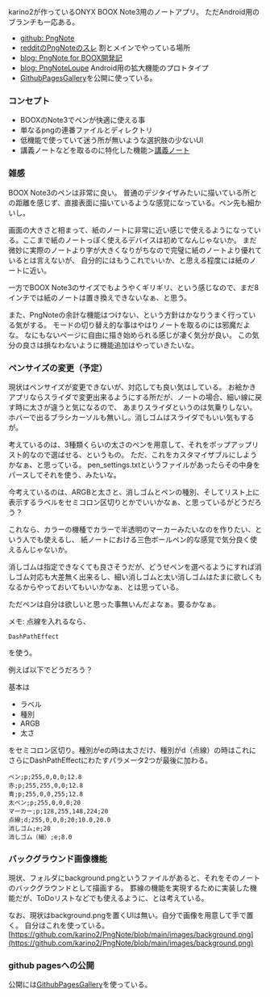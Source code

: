 karino2が作っているONYX BOOX Note3用のノートアプリ。
ただAndroid用のブランチも一応ある。

- [github: PngNote](https://github.com/karino2/PngNote)
- [redditのPngNoteのスレ](https://www.reddit.com/r/Onyx_Boox/comments/p5hygq/pngnote_for_boox_note_app_for_boox_device_only/) 割とメインでやっている場所
- [blog: PngNote for BOOX開発記](https://karino2.github.io/2021/07/23/pngnote_for_boox.html)
- [blog: PngNoteLoupe](https://karino2.github.io/2021/08/19/pngnoteloupe.html) Android用の拡大機能のプロトタイプ
- [GithubPagesGallery](GithubPagesGallery.md)を公開に使っている。

### コンセプト

- BOOXのNote3でペンが快適に使える事
- 単なるpngの連番ファイルとディレクトリ
- 低機能で使っていて迷う所が無いような選択肢の少ないUI
- 講義ノートなどを取るのに特化した機能＞[講義ノート](講義ノート.md)

### 雑感

BOOX Note3のペンは非常に良い。
普通のデジタイザみたいに描いている所との距離を感じず、直接表面に描いているような感覚になっている。ペン先も細かいし。

画面の大きさと相まって、紙のノートに非常に近い感じで使えるようになっている。ここまで紙のノートっぽく使えるデバイスは初めてなんじゃないか。
まだ微妙に実際のノートより字が大きくなりがちなので完璧に紙のノートより優れているとは言えないが、
自分的にはもうこれでいいか、と思える程度には紙のノートに近い。

一方でBOOX Note3のサイズでもようやくギリギリ、という感じなので、まだ8インチでは紙のノートは置き換えできないなぁ、と思う。

また、PngNoteの余計な機能はつけない、という方針はかなりうまく行っている気がする。
モードの切り替え的な事はやはりノートを取るのには邪魔だよな。
なにもないページに自由に描き始められる感じが凄く気分が良い。
この気分の良さは損なわないように機能追加はやっていきたいな。

### ペンサイズの変更（予定）

現状はペンサイズが変更できないが、対応しても良い気はしている。
お絵かきアプリならスライダで変更出来るようにする所だが、ノートの場合、細い線に戻す時に太さが違うと気になるので、
あまりスライダというのは気乗りしない。ホバーで出るブラシカーソルも無いし。消しゴムはスライダでもいい気もするが。

考えているのは、3種類くらいの太さのペンを用意して、それをポップアップリスト的なので選ばせる、というもの。
ただ、これをカスタマイザブルにしようかなぁ、と思っている。
pen_settings.txtというファイルがあったらその中身をパースしてそれを使う、みたいな。

今考えているのは、ARGBと太さと、消しゴムとペンの種別、そしてリスト上に表示するラベルをセミコロン区切りとかでいいかなぁ、と思っているがどうだろう？

これなら、カラーの機種でカラーで半透明のマーカーみたいなのを作りたい、という人でも使えるし、
紙ノートにおける三色ボールペン的な感覚で気分良く使えるんじゃないか。

消しゴムは指定できなくても良さそうだが、どうせペンを選べるようにすれば消しゴム対応も大差無く出来るし、細い消しゴムと太い消しゴムはたまに欲しくもなるからやっておいてもいいかなぁ、とは思っている。

ただペンは自分は欲しいと思った事無いんだよなぁ。要るかなぁ。

メモ: 点線を入れるなら、

```
DashPathEffect
```

を使う。

 例えば以下でどうだろう？

基本は

- ラベル
- 種別
- ARGB
- 太さ

をセミコロン区切り。種別がeの時は太さだけ、種別がd（点線）の時はこれにさらにDashPathEffectにわたすパラメータ2つが最後に加わる。

```
ペン;p;255,0,0,0;12.8
赤;p;255,255,0,0;12.8
青;p;255,0,0,255;12.8
太ペン;p;255,0,0,0;20
マーカー;p;128,255,148,224;20
点線;d;255,0,0,0;20;10.0,20.0
消しゴム;e;20
消しゴム（細）;e;8.0
```

### バックグラウンド画像機能

現状、フォルダにbackground.pngというファイルがあると、それをそのノートのバックグラウンドとして描画する。
罫線の機能を実現するために実装した機能だが、ToDoリストなどでも使えるように、とは考えている。

なお、現状はbackground.pngを置くUIは無い。自分で画像を用意して手で置く。
自分はこれを使っている。 [https://github.com/karino2/PngNote/blob/main/images/background.png](https://github.com/karino2/PngNote/blob/main/images/background.png)

### github pagesへの公開

公開には[GithubPagesGallery](GithubPagesGallery.md)を使っている。